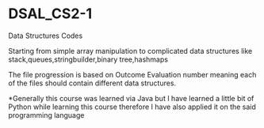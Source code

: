 # DSAL_CS2-1
Data Structures Codes

Starting from simple array manipulation to complicated data structures like stack,queues,stringbuilder,binary tree,hashmaps

The file progression is based on Outcome Evaluation number meaning each of the files should contain different data structures.


*Generally this course was learned via Java but I have learned a little bit of Python while learning this course therefore I have also applied it on the said programming language
